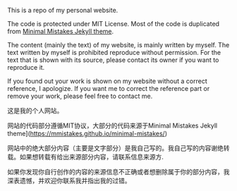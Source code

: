 This is a repo of my personal website.

The code is protected under MIT License. Most of the code is duplicated from [Minimal Mistakes Jekyll theme](https://mmistakes.github.io/minimal-mistakes/).

The content (mainly the text) of my website, is mainly written by myself. The text written by myself is prohibited reproduce without permission. For the text that is shown with its source, please contact its owner if you want to reproduce it.

If you found out your work is shown on my website without a correct reference, I apologize. If you want me to correct the reference part or remove your work, please feel free to contact me.

这是我的个人网站。

网站的代码部分遵循MIT协议，大部分的代码来源于Minimal Mistakes Jekyll theme](https://mmistakes.github.io/minimal-mistakes/)

网站中的绝大部分内容（主要是文字部分）是我自己写的。我自己写的内容谢绝转载。如果想转载有给出来源部分内容，请联系信息来源方.

如果你发现你自行创作的内容的来源信息不正确或者想删除属于你的部分内容，我深表遗憾，并欢迎你联系我并指出我的过错。
